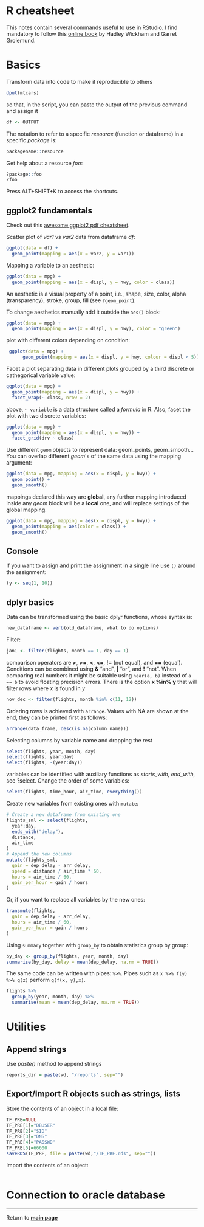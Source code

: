 # R cheatsheet

This notes contain several commands useful to use in RStudio.
I find mandatory to follow this [online book](https://r4ds.had.co.nz/index.html) by Hadley Wickham and Garret Grolemund. 

# Basics

Transform data into code to make it reproducible to others
```R
dput(mtcars)
```
so that, in the script, you can paste the output of the previous command and assign it 
```R
df <- OUTPUT
```
The notation to refer to a specific _resource_ (function or dataframe) in a specific _package_ is:
```R
packagename::resource
```
Get help about a resource _foo_:
```R
?package::foo
?foo
```

Press ALT+SHIFT+K to access the shortcuts.

## ggplot2 fundamentals

Check out this [awesome ggplot2 pdf cheatsheet](https://rstudio.com/wp-content/uploads/2016/11/ggplot2-cheatsheet-2.1.pdf).


Scatter plot of _var1_ vs _var2_ data from dataframe _df_:
```R
ggplot(data = df) + 
  geom_point(mapping = aes(x = var2, y = var1))
```

Mapping a variable to an aesthetic:
```R
ggplot(data = mpg) + 
  geom_point(mapping = aes(x = displ, y = hwy, color = class))
```
An aesthetic is a visual property of a point, i.e., shape, size, color, alpha (transparency), stroke, group, fill (see `?geom_point`).

To change aesthetics manually add it outside the ```aes()``` block:
```R
ggplot(data = mpg) + 
  geom_point(mapping = aes(x = displ, y = hwy), color = "green")
```
plot with different colors depending on condition:
```R
 ggplot(data = mpg) + 
      geom_point(mapping = aes(x = displ, y = hwy, colour = displ < 5))
```

Facet a plot separating data in different plots grouped by a third discrete or cathegorical variable value:
```R
ggplot(data = mpg) + 
  geom_point(mapping = aes(x = displ, y = hwy)) + 
  facet_wrap(~ class, nrow = 2)
```
above, `~ variable` is a data structure called a _formula_ in R. Also, facet the plot with two discrete variables:
```R
ggplot(data = mpg) + 
  geom_point(mapping = aes(x = displ, y = hwy)) + 
  facet_grid(drv ~ class)
```
Use different `geom` objects to represent data: geom_points, geom_smooth...
You can overlap different _geom_'s of the same data using the mapping argument:
```R
ggplot(data = mpg, mapping = aes(x = displ, y = hwy)) + 
  geom_point() + 
  geom_smooth()
```
mappings declared this way are **global**, any further mapping introduced inside any _geom_ block will be a **local** one, and will replace settings of the global mapping.
```R
ggplot(data = mpg, mapping = aes(x = displ, y = hwy)) + 
  geom_point(mapping = aes(color = class)) + 
  geom_smooth()
```

## Console

If you want to assign and print the assignment in a single line use `()` around the assignment:
```R
(y <- seq(1, 10))
```

## dplyr basics

Data can be transformed using the basic dplyr functions, whose syntax is:
```R
new_dataframe <- verb(old_dataframe, what to do options)
```

Filter:
```R
jan1 <- filter(flights, month == 1, day == 1)
```
comparison operators are **>**, **>=**, **<**, **<=**, **!=** (not equal), and **==** (equal). Conditions can be combined using  **&** “and”, **|** “or”, and **!** “not”.
When comparing real numbers it might be suitable using `near(a, b)` instead of `a == b` to avoid floating precision errors. 
There is the option **x %in% y** that will filter rows where _x_ is found in _y_
```R
nov_dec <- filter(flights, month %in% c(11, 12))
```
Ordering rows is achieved with `arrange`. Values with NA are shown at the end, they can be printed first as follows:
```R
arrange(data_frame, desc(is.na(column_name)))
```
Selecting columns by variable name and dropping the rest
```R
select(flights, year, month, day)
select(flights, year:day)
select(flights, -(year:day))
```
variables can be identified with auxiliary functions as _starts_with_, _end_with_, see ?select.
Change the order of some variables: 
```R
select(flights, time_hour, air_time, everything())
```
Create new variables from existing ones with `mutate`:
```R
# Create a new dataframe from existing one
flights_sml <- select(flights, 
  year:day, 
  ends_with("delay"), 
  distance, 
  air_time
)
# Append the new columns
mutate(flights_sml,
  gain = dep_delay - arr_delay,
  speed = distance / air_time * 60,
  hours = air_time / 60,
  gain_per_hour = gain / hours
)
```
Or, if you want to replace all variables by the new ones:
```R
transmute(flights,
  gain = dep_delay - arr_delay,
  hours = air_time / 60,
  gain_per_hour = gain / hours
)
```
Using `summary` together with `group_by` to obtain statistics group by group:
```R
by_day <- group_by(flights, year, month, day)
summarise(by_day, delay = mean(dep_delay, na.rm = TRUE))
```
The same code can be written with pipes: `%>%`. Pipes such as `x %>% f(y) %>% g(z)` perform `g(f(x, y),x)`.
```R
flights %>% 
  group_by(year, month, day) %>% 
  summarise(mean = mean(dep_delay, na.rm = TRUE))
```

# Utilities

## Append strings

Use *paste()* method to append strings
```R
reports_dir = paste(wd, "/reports", sep="")
```

## Export/Import R objects such as strings, lists

Store the contents of an object in a local file:
```R
TF_PRE=NULL
TF_PRE[1]="DBUSER"
TF_PRE[2]="SID"
TF_PRE[3]="DNS"
TF_PRE[4]="PASSWD"
TF_PRE[5]=66600
saveRDS(TF_PRE, file = paste(wd,"/TF_PRE.rds", sep=""))
```

Import the contents of an object:
```R

```
# Connection to oracle database



***

Return to **[main page](../README.md)**
